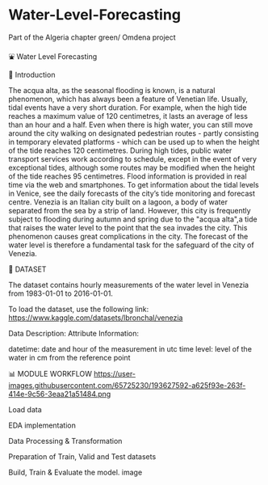 # Water-Level-Forecasting
Part of the Algeria chapter green/ Omdena project

⛲ Water Level Forecasting

🧿 Introduction

The acqua alta, as the seasonal flooding is known, is a natural phenomenon, which has always been a feature of Venetian life. Usually, tidal events have a very short duration. For example, when the high tide reaches a maximum value of 120 centimetres, it lasts an average of less than an hour and a half. Even when there is high water, you can still move around the city walking on designated pedestrian routes - partly consisting in temporary elevated platforms - which can be used up to when the height of the tide reaches 120 centimetres. During high tides, public water transport services work according to schedule, except in the event of very exceptional tides, although some routes may be modified when the height of the tide reaches 95 centimetres. Flood information is provided in real time via the web and smartphones. To get information about the tidal levels in Venice, see the daily forecasts of the city’s tide monitoring and forecast centre. Venezia is an Italian city built on a lagoon, a body of water separated from the sea by a strip of land. However, this city is frequently subject to flooding during autumn and spring due to the "acqua alta",a tide that raises the water level to the point that the sea invades the city. This phenomenon causes great complications in the city. The forecast of the water level is therefore a fundamental task for the safeguard of the city of Venezia.



📌 DATASET

The dataset contains hourly measurements of the water level in Venezia from 1983-01-01 to 2016-01-01.

To load the dataset, use the following link: https://www.kaggle.com/datasets/lbronchal/venezia

Data Description: Attribute Information:

datetime: date and hour of the measurement in utc time level: level of the water in cm from the reference point

📊 MODULE WORKFLOW
https://user-images.githubusercontent.com/65725230/193627592-a625f93e-263f-414e-9c56-3eaa21a51484.png

Load data

EDA implementation

Data Processing & Transformation

Preparation of Train, Valid and Test datasets

Build, Train & Evaluate the model. image
